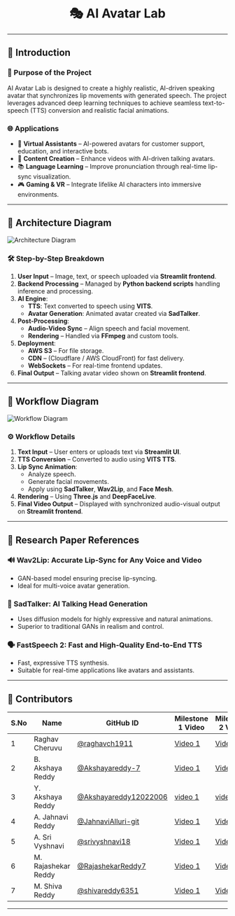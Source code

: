 <div align="center">
  <h1>🎭 AI Avatar Lab</h1>
</div>

---

## 📌 Introduction

### 🎯 Purpose of the Project  
AI Avatar Lab is designed to create a highly realistic, AI-driven speaking avatar that synchronizes lip movements with generated speech. The project leverages advanced deep learning techniques to achieve seamless text-to-speech (TTS) conversion and realistic facial animations.

### 🌐 Applications
- 💬 **Virtual Assistants** – AI-powered avatars for customer support, education, and interactive bots.  
- 🎥 **Content Creation** – Enhance videos with AI-driven talking avatars.  
- 📚 **Language Learning** – Improve pronunciation through real-time lip-sync visualization.  
- 🎮 **Gaming & VR** – Integrate lifelike AI characters into immersive environments.

---

## 📌 Architecture Diagram

![Architecture Diagram](https://github.com/user-attachments/assets/740bdae8-3c9c-4f82-ae67-45855694ef3e)

### 🛠️ Step-by-Step Breakdown
1. **User Input** – Image, text, or speech uploaded via **Streamlit frontend**.  
2. **Backend Processing** – Managed by **Python backend scripts** handling inference and processing.  
3. **AI Engine**:
   - **TTS**: Text converted to speech using **VITS**.  
   - **Avatar Generation**: Animated avatar created via **SadTalker**.
4. **Post-Processing**:
   - **Audio-Video Sync** – Align speech and facial movement.  
   - **Rendering** – Handled via **FFmpeg** and custom tools.
5. **Deployment**:
   - **AWS S3** – For file storage.  
   - **CDN** – (Cloudflare / AWS CloudFront) for fast delivery.  
   - **WebSockets** – For real-time frontend updates.
6. **Final Output** – Talking avatar video shown on **Streamlit frontend**.

---

## 📌 Workflow Diagram

![Workflow Diagram](https://github.com/user-attachments/assets/be942b30-020b-42bf-ba22-a0cdb17b2d6e)

### ⚙️ Workflow Details
1. **Text Input** – User enters or uploads text via **Streamlit UI**.
2. **TTS Conversion** – Converted to audio using **VITS TTS**.
3. **Lip Sync Animation**:
   - Analyze speech.  
   - Generate facial movements.  
   - Apply using **SadTalker**, **Wav2Lip**, and **Face Mesh**.
4. **Rendering** – Using **Three.js** and **DeepFaceLive**.
5. **Final Video Output** – Displayed with synchronized audio-visual output on **Streamlit frontend**.

---

## 📌 Research Paper References

### 🔊 Wav2Lip: Accurate Lip-Sync for Any Voice and Video
- GAN-based model ensuring precise lip-syncing.  
- Ideal for multi-voice avatar generation.

### 🎥 SadTalker: AI Talking Head Generation
- Uses diffusion models for highly expressive and natural animations.  
- Superior to traditional GANs in realism and control.

### 🗣️ FastSpeech 2: Fast and High-Quality End-to-End TTS
- Fast, expressive TTS synthesis.  
- Suitable for real-time applications like avatars and assistants.

---

## 👥 Contributors

| S.No | Name                | GitHub ID                                                                                     | Milestone 1 Video           | Milestone 2 Video                            | PPT 1        | PPT 2        |
|------|---------------------|-----------------------------------------------------------------------------------------------|-----------------------------|----------------------------------------------|--------------|--------------|
| 1    | Raghav Cheruvu      | [@raghavch1911](https://github.com/raghavch1911)                                             | [Video 1](https://youtu.be/NBfcODVRpes?si=Sb6BrEx2b-UkV3Cz)                | [Video 2](https://youtu.be/V2o8VxsxSL0)                                  | [PPT 1](#)   | [PPT 2](#)   |
| 2    | B. Akshaya Reddy    | [@Akshayareddy-7](https://github.com/Akshayareddy-7)                                         | [Video 1](https://tinyurl.com/43jyyu9j)                | [Video 2](https://youtu.be/0lBfgdzwwnU)                                  | [PPT 1](#)   | [PPT 2](#)   |
| 3    | Y. Akshaya Reddy    | [@Akshayareddy12022006](https://github.com/Akshayareddy12022006)                            | [video 1](https://bit.ly/4kCCdTn) | [video 2](https://youtu.be/8DS62FEVblk)     | [PPT 1](https://tinyurl.com/2s38a6cp)   | [PPT 2](https://tinyurl.com/5eewbykz)   |
| 4    | A. Jahnavi Reddy    | [@JahnaviAlluri-git](https://github.com/JahnaviAlluri-git)                                  | [Video 1](https://youtu.be/NBfcODVRpes?si=Sb6BrEx2b-UkV3Cz)                | [Video 2](https://youtu.be/NBfcODVRpes?si=Sb6BrEx2b-UkV3Cz)                                  | [PPT 1](https://tinyurl.com/mrhpvm4n)   | [PPT 2](https://tinyurl.com/48vuccjd)   |
| 5    | A. Sri Vyshnavi     | [@srivyshnavi18](https://github.com/srivyshnavi18)                                           | [Video 1](https://drive.google.com/file/d/1TJqkSZnwWkSJm5UwH62pNnkrC1Qo7DTC/view)                | [Video 2](https://youtu.be/WrH_oX_7Qjk)                                  | [PPT 1](https://tinyurl.com/3rf4vace)   | [PPT 2](#)   |
| 6    | M. Rajashekar Reddy | [@RajashekarReddy7](https://github.com/RajashekarReddy7)                                     | [Video 1](https://www.loom.com/share/9181d098977b40c2bd834e1a5d5158f1?sid=3f1485d3-d8ae-4744-8a11-a77d272a439c)                | [Video 2](https://youtu.be/5eZr6V_0EnA)                                  | [PPT 1](#)   | [PPT 2](#)   |
| 7    | M. Shiva Reddy      | [@shivareddy6351](https://github.com/shivareddy6351)                                         | [Video 1](https://drive.google.com/file/d/1jlMa6BEIK9NwiZVb8jTwqUbVUHIy-mLN/view?usp=drive_link)                | [Video 2](https://youtu.be/FvT6hR8WxaU?si=NKsaEiKL65duB66F)                                  | [PPT 1](https://tinyurl.com/4bjw9zec)   | [PPT 2](https://tinyurl.com/4wnxrxdv)   |

---

